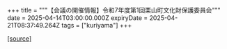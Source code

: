 +++
title = """【会議の開催情報】令和7年度第1回栗山町文化財保護委員会"""
date = 2025-04-14T03:00:00.000Z
expiryDate = 2025-04-21T08:37:49.264Z
tags = ["kuriyama"]
+++


[[source]](https://www.town.kuriyama.hokkaido.jp/soshiki/55/31425.html)
